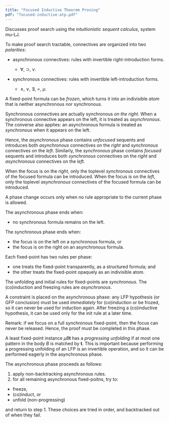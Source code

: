 ```yaml
---
title: "Focused Inductive Theorem Proving"
pdf: "focused-inductive-atp.pdf"
---
```


Discusses proof search using the _intuitionistic sequent calculus_, system
mu-LJ.

To make proof search tractable, connectives are organized into two
_polarities_:

* asynchronous connectives: rules with invertible right-introduction forms.

  * $\forall$, $\supset$, $\nu$.

* synchronous connectives: rules with invertible left-introduction forms.

  * $\land$, $\lor$, $\exists$, $=$, $\mu$.

A fixed-point formula can be _frozen_, which turns it into an indivisible
_atom_ that is neither asynchronous nor synchronous.

Synchronous connectives are actually synchronous _on the right_. When a
synchronous connective appears on the left, it is treated as _asynchronous_.
The converse also applies: an asynchronous formula is treated as _synchronous_
when it appears on the left.

Hence, the _asynchronous_ phase contains _unfocused_ sequents and introduces
both _asynchronous_ connectives on the _right_ and _synchronous_ connectives on
the _left_.
Similarly, the _synchronous_ phase contains _focused_ sequents and introduces
both _synchronous_ connectives on the _right_ and _asynchronous_ connectives on
the _left_.

When the focus is on the _right_, only the toplevel _synchronous_ connectives
of the focused formula can be introduced.
When the focus is on the _left_, only the toplevel _asynchronous_ connectives
of the focused formula can be introduced.

A phase change occurs only when no rule appropriate to the current phase is
allowed.

The asynchronous phase ends when:

* no synchronous formula remains on the left.

The synchronous phase ends when:

* the focus is on the left on a synchronous formula, or
* the focus is on the right on an asynchronous formula.

Each fixed-point has two rules per phase:

* one treats the fixed-point transparently, as a structured formula; and
* the other treats the fixed-point opaquely as an indivisible atom.

The unfolding and initial rules for fixed-points are _synchronous_.
The (co)induction and freezing rules are _asynchronous_.

A constraint is placed on the asynchronous phase: any LFP hypothesis (or GFP
conclusion) must be used _immediately_ for (co)induction or be frozed, so it
can never be used for induction again.
After freezing a (co)inductive hypothesis, it can be used only for the init
rule at a later time.

Remark: if we focus on a full synchronous fixed-point, then the focus can never
be released. Hence, the proof must be completed in this phase.

A least fixed-point instance $\mu B \mathbf{t}$ has a _progressing unfolding_
if at most one pattern in the body $B$ is matched by $\mathbf{t}$.
This is important because performing a progressing unfolding of an LFP is an
invertible operation, and so it can be performed eagerly in the asynchronous
phase.

The asynchronous phase proceeds as follows:

1. apply non-backtracking asynchronous rules.
2. for all remaining asynchronous fixed-poitns, try to:

  * freeze,
  * (co)induct, or
  * unfold (non-progressing)

  and return to step 1. These choices are tried in order, and backtracked out
  of when they fail.
